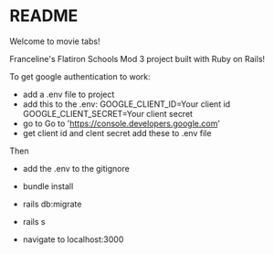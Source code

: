 # README
Welcome to movie tabs!

Franceline's Flatiron Schools Mod 3 project built with Ruby on Rails!

To get google authentication to work:
- add a .env file to project
- add this to the .env: 
  GOOGLE_CLIENT_ID=Your client id
  GOOGLE_CLIENT_SECRET=Your client secret
- go to Go to 'https://console.developers.google.com'
- get client id and clent secret add these to .env file

Then
- add the .env to the gitignore
- bundle install
- rails db:migrate
- rails s

- navigate to localhost:3000 
